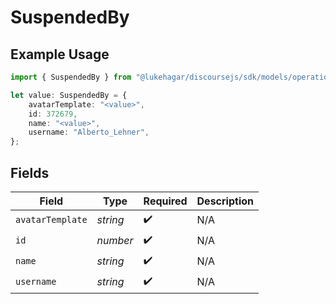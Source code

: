 # SuspendedBy

## Example Usage

```typescript
import { SuspendedBy } from "@lukehagar/discoursejs/sdk/models/operations";

let value: SuspendedBy = {
    avatarTemplate: "<value>",
    id: 372679,
    name: "<value>",
    username: "Alberto_Lehner",
};
```

## Fields

| Field              | Type               | Required           | Description        |
| ------------------ | ------------------ | ------------------ | ------------------ |
| `avatarTemplate`   | *string*           | :heavy_check_mark: | N/A                |
| `id`               | *number*           | :heavy_check_mark: | N/A                |
| `name`             | *string*           | :heavy_check_mark: | N/A                |
| `username`         | *string*           | :heavy_check_mark: | N/A                |